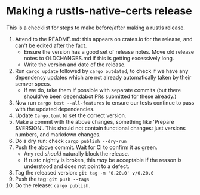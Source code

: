 # Making a rustls-native-certs release

This is a checklist for steps to make before/after making a rustls release.

1. Attend to the README.md: this appears on crates.io for the release, and can't be edited after
   the fact.
   - Ensure the version has a good set of release notes.  Move old release notes to OLDCHANGES.md
     if this is getting excessively long.
   - Write the version and date of the release.
2. Run `cargo update` followed by `cargo outdated`, to check if we have any
   dependency updates which are not already automatically taken by their semver specs.
   - If we do, take them if possible with separate commits (but there should've been
     dependabot PRs submitted for these already.)
3. Now run `cargo test --all-features` to ensure our tests continue to pass with the
   updated dependencies.
4. Update `Cargo.toml` to set the correct version.
5. Make a commit with the above changes, something like 'Prepare $VERSION'.  This
   should not contain functional changes: just versions numbers, and markdown changes.
6. Do a dry run: check `cargo publish --dry-run`
7. Push the above commit.  Wait for CI to confirm it as green.
   - Any red _should_ naturally block the release.
   - If rustc nightly is broken, this _may_ be acceptable if the reason is understood
     and does not point to a defect.
8. Tag the released version: `git tag -m '0.20.0' v/0.20.0`
9. Push the tag: `git push --tags`
10. Do the release: `cargo publish`.
